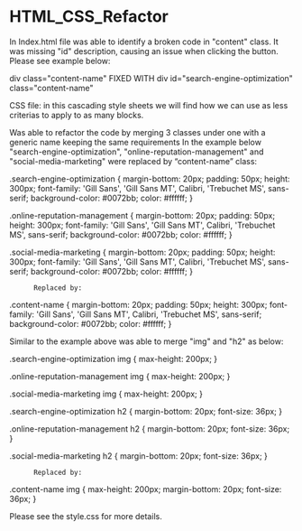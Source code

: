 # HTML_CSS_Refactor



In Index.html file was able to identify a broken code in "content" class. It was missing "id" description, causing an issue when clicking the button. Please see example below:

div class="content-name" FIXED WITH div id="search-engine-optimization" class="content-name"

CSS file: in this cascading style sheets we will find how we can use as less criterias to apply to as many blocks.

Was able to refactor the code by merging 3 classes under one with a generic name keeping the same requirements 
In the example below "search-engine-optimization", "online-reputation-management" and "social-media-marketing" were replaced by “content-name” class:

.search-engine-optimization {
    margin-bottom: 20px;
    padding: 50px;
    height: 300px;
    font-family: 'Gill Sans', 'Gill Sans MT', Calibri, 'Trebuchet MS', sans-serif;
    background-color: #0072bb;
    color: #ffffff;
}

.online-reputation-management {
    margin-bottom: 20px;
    padding: 50px;
    height: 300px;
    font-family: 'Gill Sans', 'Gill Sans MT', Calibri, 'Trebuchet MS', sans-serif;
    background-color: #0072bb;
    color: #ffffff;
}

.social-media-marketing {
    margin-bottom: 20px;
    padding: 50px;
    height: 300px;
    font-family: 'Gill Sans', 'Gill Sans MT', Calibri, 'Trebuchet MS', sans-serif;
    background-color: #0072bb;
    color: #ffffff;
}

          Replaced by:

.content-name {
    margin-bottom: 20px;
    padding: 50px;
    height: 300px;
    font-family: 'Gill Sans', 'Gill Sans MT', Calibri, 'Trebuchet MS', sans-serif;
    background-color: #0072bb;
    color: #ffffff;
}

Similar to the example above was able to merge "img" and "h2" as below:

.search-engine-optimization img {
    max-height: 200px;
}

.online-reputation-management img {
    max-height: 200px;
}

.social-media-marketing img {
    max-height: 200px;
}

.search-engine-optimization h2 {
    margin-bottom: 20px;
    font-size: 36px;
}

.online-reputation-management h2 {
    margin-bottom: 20px;
    font-size: 36px;
}

.social-media-marketing h2 {
    margin-bottom: 20px;
    font-size: 36px;
}

          Replaced by:

.content-name img {
    max-height: 200px;
    margin-bottom: 20px;
    font-size: 36px;
}

Please see the style.css for more details.